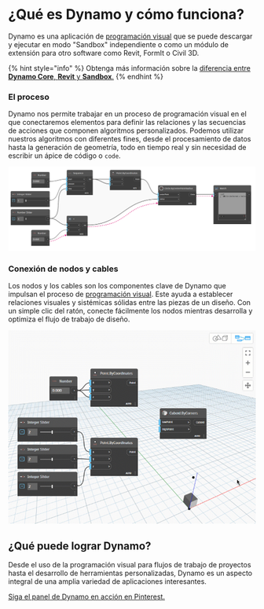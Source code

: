 # ¿Qué es Dynamo y cómo funciona?

Dynamo es una aplicación de [programación visual](https://primer2.dynamobim.org/v/es/a_appendix/a-1_visual-programming-and-dynamo) que se puede descargar y ejecutar en modo "Sandbox" independiente o como un módulo de extensión para otro software como Revit, FormIt o Civil 3D.

{% hint style="info" %} 
Obtenga más información sobre la [diferencia entre **Dynamo Core**, **Revit** y **Sandbox**.](https://dynamobim.org/a-new-way-to-get-dynamo-sandbox/)
{% endhint %}

### El proceso

Dynamo nos permite trabajar en un proceso de programación visual en el que conectaremos elementos para definir las relaciones y las secuencias de acciones que componen algoritmos personalizados. Podemos utilizar nuestros algoritmos con diferentes fines, desde el procesamiento de datos hasta la generación de geometría, todo en tiempo real y sin necesidad de escribir un ápice de código o `code`.

![](images/1-1/nodesandwires-flowofdata.jpg)

### Conexión de nodos y cables

Los nodos y los cables son los componentes clave de Dynamo que impulsan el proceso de [programación visual](../a\_appendix/a-1\_visual-programming-and-dynamo.md). Este ayuda a establecer relaciones visuales y sistémicas sólidas entre las piezas de un diseño. Con un simple clic del ratón, conecte fácilmente los nodos mientras desarrolla y optimiza el flujo de trabajo de diseño.

![](images/1-1/whatisdynamo-connectingnodeswithwires.gif)

## ¿Qué puede lograr Dynamo?

Desde el uso de la programación visual para flujos de trabajo de proyectos hasta el desarrollo de herramientas personalizadas, Dynamo es un aspecto integral de una amplia variedad de aplicaciones interesantes.

[Siga el panel de Dynamo en acción en Pinterest.](http://www.pinterest.com/modelabnyc/dynamo-in-action/)
